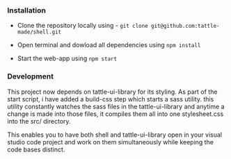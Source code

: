 
### Installation

- Clone the repository locally using - `git clone git@github.com:tattle-made/shell.git`

- Open terminal and dowload all dependencies using `npm install`

- Start the web-app using `npm start` 


### Development
This project now depends on tattle-ui-library for its styling.
As part of the start script, i have added a build-css step which starts a sass utility. this utility constantly watches the sass files in the tattle-ui-library and anytime a change is made into those files, it compiles them all into one stylesheet.css into the src/ directory.

This enables you to have both shell and tattle-ui-library open in your visual studio code project and work on them simultaneously while keeping the code bases distinct.
